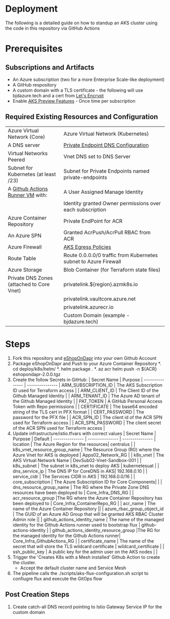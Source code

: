 # Deployment 
The following is a detailed guide on how to standup an AKS cluster using the code in this repository via GitHub Actions 

# Prerequisites 
## Subscriptions and Artifacts
* An Azure subscription (two for a more Enterprise Scale-like deployment)
* A GitHub respository 
* A custom domain with a TLS certificate - the following will use bjdazure.tech and a cert from [Let's Encrypt](https://letsencrypt.org/)
* Enable [AKS Preview Features](./scripts/aks-preview-features.sh) - Once time per subscription

## Required Existing Resources and Configuration
| |  |
--------------- | --------------- 
| Azure Virtual Network (Core) | Azure Virtual Network (Kubernetes) |
| A DNS server | [Private Endpoint DNS Configuration](https://docs.microsoft.com/en-us/azure/private-link/private-endpoint-dns#on-premises-workloads-using-a-dns-forwarder) |
| Virtual Networks Peered |  Vnet DNS set to DNS Server |
| Subnet for Kubernetes (at least /23) | Subnet for Private Endpoints named private-endpoints |
| A [Github Actions Runner VM](https://docs.github.com/en/actions/using-github-hosted-runners/about-github-hosted-runners) with: | A User Assigned Manage Identity | 
|| Identity granted Owner permissions over each subscription |
| Azure Container Repository | Private EndPoint for ACR |
| An Azure SPN | Granted AcrPush/AcrPull RBAC from ACR |
| Azure Firewall| [AKS Egress Policies](https://docs.microsoft.com/en-us/azure/aks/limit-egress-traffic) |
| Route Table | Route 0.0.0.0/0 traffic from Kubernetes subnet to Azure Firewall |
| Azure Storage | Blob Container (for Terraform state files) |
| Private DNS Zones (attached to Core Vnet) | privatelink.${region}.azmk8s.io |
|| privatelink.vaultcore.azure.net |
|| privatelink.azurecr.io |
|| Custom Domain (example - bjdazure.tech) |

# Steps
1. Fork this repository and [eShopOnDapr](https://github.com/briandenicola/eShopOnDapr/) into your own Github Account
1. Package eShopOnDapr and Push to your Azure Container Repository
    *. cd deploy/k8s/helm/
    *. helm package .
    *. az acr helm push -n ${ACR} eshopondapr-2.0.0.tgz 
1. Create the follow Secrets in GitHub:
    | Secret Name | Purpose |
    --------------- | --------------- 
    | ARM_SUBSCRIPTION_ID | The AKS Subscription ID used for Terraform access | 
    | ARM_CLIENT_ID | The Client ID of the Github Managed Identity | 
    | ARM_TENANT_ID | The Azure AD tenant of the Github Managed Identity | 
    | PAT_TOKEN | A GitHub Personal Access Token with Repo permissions | 
    | CERTIFICATE | The base64 encoded string of the TLS cert in PFX format |
    | CERT_PASSWORD | The password for the PFX file |
    | ACR_SPN_ID | The client id of the ACR SPN used for Terraform access |
    | ACR_SPN_PASSWORD | The client secret of the ACR SPN used for Terraform access |
1. Update infrastructure/istio.tfvars with correct values
    | Secret Name |  Purpose | Default |
    --------------- | --------------- | --------------- 
    | location | The Azure Region for the resources| centralus |
    | k8s_vnet_resource_group_name | The Resource Group (RG) where the Azure Vnet for AKS is deployed | Apps02_Network_RG |
    | k8s_vnet | The AKS Virtual Network Name | DevSub02-Vnet-Sandbox-001 |
    | k8s_subnet | The subnet in k8s_vnet to deploy AKS | kubernetesuat |
    | dns_service_ip | The DNS IP for CoreDNS in AKS| 192.168.0.10 |
    | service_cidr | The Services CIDR in AKS | 192.168.0.0/16 |
    | core_subscription | The Azure Subscription ID for Core Components| |
    | dns_resource_group_name | The RG where the Private Zone DNS resources have been deployed to | Core_Infra_DNS_RG |
    | acr_resource_group |The RG where the Azure Container Repository has been deployed to | Core_Infra_ContainerRepo_RG |
    | acr_name | The name of the Azure Container Repository ||
    | azure_rbac_group_object_id | The GUID of an Azure AD Group that will be granted AKS RBAC Cluster Admin role ||
    | github_actions_identity_name | The name of the managed identity for the Github Actions runner used to bootstrap flux | github-actions-identity |
    | github_actions_identity_resource_group |The RG for the managed identity for the Github Actions runner| Core_Infra_GithubActions_RG |
    | certificate_name | The name of the secret that will store the TLS wildcard certificate | wildcard_certificate |
    | ssh_public_key | A public key for the admin user on the AKS nodes | |
1. Trigger the 'Creates K8s with a Mesh installed' Github Action to create the cluster. 
    * Accept the default cluster name and Service Mesh
1. The pipeline calls the ./scripts/aks-flux-configuration.sh script to confiugre flux and execute the GitOps flow

## Post Creation Steps
1. Create catch-all DNS record pointing to Istio Gateway Service IP for the custom domain